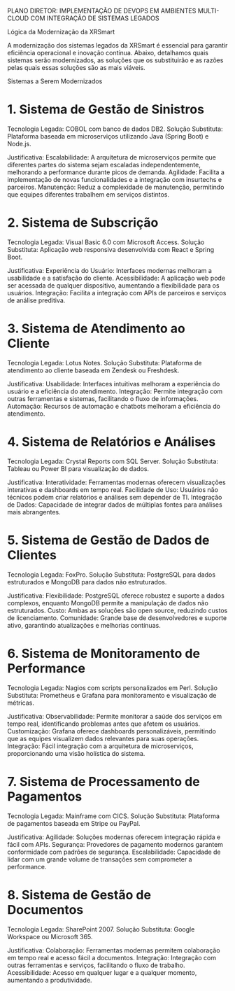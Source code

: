 PLANO DIRETOR: IMPLEMENTAÇÃO DE DEVOPS EM AMBIENTES MULTI-CLOUD COM INTEGRAÇÃO DE SISTEMAS LEGADOS

Lógica da Modernização da XRSmart

A modernização dos sistemas legados da XRSmart é essencial para garantir eficiência operacional e inovação contínua. Abaixo, detalhamos quais sistemas serão modernizados, as soluções que os substituirão e as razões pelas quais essas soluções são as mais viáveis.

Sistemas a Serem Modernizados

# 1. Sistema de Gestão de Sinistros
Tecnologia Legada: COBOL com banco de dados DB2.
Solução Substituta: Plataforma baseada em microserviços utilizando Java (Spring Boot) e Node.js.

Justificativa:
Escalabilidade: A arquitetura de microserviços permite que diferentes partes do sistema sejam escaladas independentemente, melhorando a performance durante picos de demanda.
Agilidade: Facilita a implementação de novas funcionalidades e a integração com insurtechs e parceiros.
Manutenção: Reduz a complexidade de manutenção, permitindo que equipes diferentes trabalhem em serviços distintos.

# 2. Sistema de Subscrição
Tecnologia Legada: Visual Basic 6.0 com Microsoft Access.
Solução Substituta: Aplicação web responsiva desenvolvida com React e Spring Boot.

Justificativa:
Experiência do Usuário: Interfaces modernas melhoram a usabilidade e a satisfação do cliente.
Acessibilidade: A aplicação web pode ser acessada de qualquer dispositivo, aumentando a flexibilidade para os usuários.
Integração: Facilita a integração com APIs de parceiros e serviços de análise preditiva.

# 3. Sistema de Atendimento ao Cliente
Tecnologia Legada: Lotus Notes.
Solução Substituta: Plataforma de atendimento ao cliente baseada em Zendesk ou Freshdesk.

Justificativa:
Usabilidade: Interfaces intuitivas melhoram a experiência do usuário e a eficiência do atendimento.
Integração: Permite integração com outras ferramentas e sistemas, facilitando o fluxo de informações.
Automação: Recursos de automação e chatbots melhoram a eficiência do atendimento.

# 4. Sistema de Relatórios e Análises
Tecnologia Legada: Crystal Reports com SQL Server.
Solução Substituta: Tableau ou Power BI para visualização de dados.

Justificativa:
Interatividade: Ferramentas modernas oferecem visualizações interativas e dashboards em tempo real.
Facilidade de Uso: Usuários não técnicos podem criar relatórios e análises sem depender de TI.
Integração de Dados: Capacidade de integrar dados de múltiplas fontes para análises mais abrangentes.

# 5. Sistema de Gestão de Dados de Clientes
Tecnologia Legada: FoxPro.
Solução Substituta: PostgreSQL para dados estruturados e MongoDB para dados não estruturados.

Justificativa:
Flexibilidade: PostgreSQL oferece robustez e suporte a dados complexos, enquanto MongoDB permite a manipulação de dados não estruturados.
Custo: Ambas as soluções são open source, reduzindo custos de licenciamento.
Comunidade: Grande base de desenvolvedores e suporte ativo, garantindo atualizações e melhorias contínuas.

# 6. Sistema de Monitoramento de Performance
Tecnologia Legada: Nagios com scripts personalizados em Perl.
Solução Substituta: Prometheus e Grafana para monitoramento e visualização de métricas.

Justificativa:
Observabilidade: Permite monitorar a saúde dos serviços em tempo real, identificando problemas antes que afetem os usuários.
Customização: Grafana oferece dashboards personalizáveis, permitindo que as equipes visualizem dados relevantes para suas operações.
Integração: Fácil integração com a arquitetura de microserviços, proporcionando uma visão holística do sistema.

# 7. Sistema de Processamento de Pagamentos
Tecnologia Legada: Mainframe com CICS.
Solução Substituta: Plataforma de pagamentos baseada em Stripe ou PayPal.

Justificativa:
Agilidade: Soluções modernas oferecem integração rápida e fácil com APIs.
Segurança: Provedores de pagamento modernos garantem conformidade com padrões de segurança.
Escalabilidade: Capacidade de lidar com um grande volume de transações sem comprometer a performance.

# 8. Sistema de Gestão de Documentos
Tecnologia Legada: SharePoint 2007.
Solução Substituta: Google Workspace ou Microsoft 365.

Justificativa:
Colaboração: Ferramentas modernas permitem colaboração em tempo real e acesso fácil a documentos.
Integração: Integração com outras ferramentas e serviços, facilitando o fluxo de trabalho.
Acessibilidade: Acesso em qualquer lugar e a qualquer momento, aumentando a produtividade.
